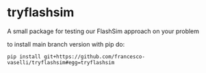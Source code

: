 # tryflashsim
A small package for testing our FlashSim approach on your problem

 to install main branch version with pip do:
 ```
 pip install git+https://github.com/francesco-vaselli/tryflashsim#egg=tryflashsim
 
 ```
